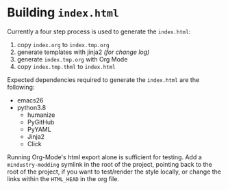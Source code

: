 # Building `index.html`

Currently a four step process is used to generate the `index.html`:

1. copy `index.org` to `index.tmp.org`
2. generate templates with jinja2 *(for change log)*
3. generate `index.tmp.org` with Org Mode
4. copy `index.tmp.thml` to `index.html`

Expected dependencies required to generate the `index.html` are the following:

- emacs26
- python3.8
  - humanize
  - PyGitHub
  - PyYAML
  - Jinja2
  - Click

Running Org-Mode's html export alone is sufficient for testing. Add a `mindustry-modding` symlink in the root of the project, pointing back to the root of the project, if you want to test/render the style locally, or change the links within the `HTML_HEAD` in the org file.
